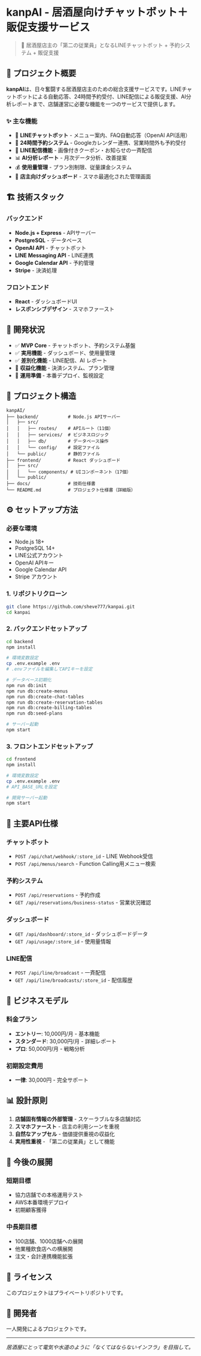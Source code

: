 # kanpAI - 居酒屋向けチャットボット＋販促支援サービス

> 🍺 居酒屋店主の「第二の従業員」となるLINEチャットボット + 予約システム + 販促支援

## 🎯 プロジェクト概要

**kanpAI**は、日々奮闘する居酒屋店主のための総合支援サービスです。LINEチャットボットによる自動応答、24時間予約受付、LINE配信による販促支援、AI分析レポートまで、店舗運営に必要な機能を一つのサービスで提供します。

### ✨ 主な機能

- 🤖 **LINEチャットボット** - メニュー案内、FAQ自動応答（OpenAI API活用）
- 📅 **24時間予約システム** - Googleカレンダー連携、営業時間外も予約受付
- 📢 **LINE配信機能** - 画像付きクーポン・お知らせの一斉配信
- 📊 **AI分析レポート** - 月次データ分析、改善提案
- 💰 **使用量管理** - プラン別制限、従量課金システム
- 📱 **店主向けダッシュボード** - スマホ最適化された管理画面

## 🏗️ 技術スタック

### バックエンド
- **Node.js + Express** - APIサーバー
- **PostgreSQL** - データベース
- **OpenAI API** - チャットボット
- **LINE Messaging API** - LINE連携
- **Google Calendar API** - 予約管理
- **Stripe** - 決済処理

### フロントエンド
- **React** - ダッシュボードUI
- **レスポンシブデザイン** - スマホファースト

## 🚀 開発状況

- ✅ **MVP Core** - チャットボット、予約システム基盤
- ✅ **実用機能** - ダッシュボード、使用量管理
- ✅ **差別化機能** - LINE配信、AI レポート
- 🔄 **収益化機能** - 決済システム、プラン管理
- 🚧 **運用準備** - 本番デプロイ、監視設定

## 📂 プロジェクト構造

```
kanpAI/
├── backend/           # Node.js APIサーバー
│   ├── src/
│   │   ├── routes/    # APIルート（11個）
│   │   ├── services/  # ビジネスロジック
│   │   ├── db/        # データベース操作
│   │   └── config/    # 設定ファイル
│   └── public/        # 静的ファイル
├── frontend/          # React ダッシュボード
│   ├── src/
│   │   └── components/ # UIコンポーネント（17個）
│   └── public/
├── docs/              # 技術仕様書
└── README.md          # プロジェクト仕様書（詳細版）
```

## ⚙️ セットアップ方法

### 必要な環境
- Node.js 18+
- PostgreSQL 14+
- LINE公式アカウント
- OpenAI APIキー
- Google Calendar API
- Stripe アカウント

### 1. リポジトリクローン
```bash
git clone https://github.com/sheve777/kanpai.git
cd kanpai
```

### 2. バックエンドセットアップ
```bash
cd backend
npm install

# 環境変数設定
cp .env.example .env
# .envファイルを編集してAPIキーを設定

# データベース初期化
npm run db:init
npm run db:create-menus
npm run db:create-chat-tables
npm run db:create-reservation-tables
npm run db:create-billing-tables
npm run db:seed-plans

# サーバー起動
npm start
```

### 3. フロントエンドセットアップ
```bash
cd frontend
npm install

# 環境変数設定
cp .env.example .env
# API_BASE_URLを設定

# 開発サーバー起動
npm start
```

## 🔧 主要API仕様

### チャットボット
- `POST /api/chat/webhook/:store_id` - LINE Webhook受信
- `POST /api/menus/search` - Function Calling用メニュー検索

### 予約システム
- `POST /api/reservations` - 予約作成
- `GET /api/reservations/business-status` - 営業状況確認

### ダッシュボード
- `GET /api/dashboard/:store_id` - ダッシュボードデータ
- `GET /api/usage/:store_id` - 使用量情報

### LINE配信
- `POST /api/line/broadcast` - 一斉配信
- `GET /api/line/broadcasts/:store_id` - 配信履歴

## 💼 ビジネスモデル

### 料金プラン
- **エントリー**: 10,000円/月 - 基本機能
- **スタンダード**: 30,000円/月 - 詳細レポート
- **プロ**: 50,000円/月 - 戦略分析

### 初期設定費用
- **一律**: 30,000円 - 完全サポート

## 📊 設計原則

1. **店舗固有情報の外部管理** - スケーラブルな多店舗対応
2. **スマホファースト** - 店主の利用シーンを重視
3. **自然なアップセル** - 価値提供重視の収益化
4. **実用性重視** - 「第二の従業員」として機能

## 🎯 今後の展開

### 短期目標
- 協力店舗での本格運用テスト
- AWS本番環境デプロイ
- 初期顧客獲得

### 中長期目標
- 100店舗、1000店舗への展開
- 他業種飲食店への横展開
- 注文・会計連携機能拡張

## 📄 ライセンス

このプロジェクトはプライベートリポジトリです。

## 👤 開発者

一人開発によるプロジェクトです。

---

*居酒屋にとって電気や水道のように「なくてはならないインフラ」を目指して。*
